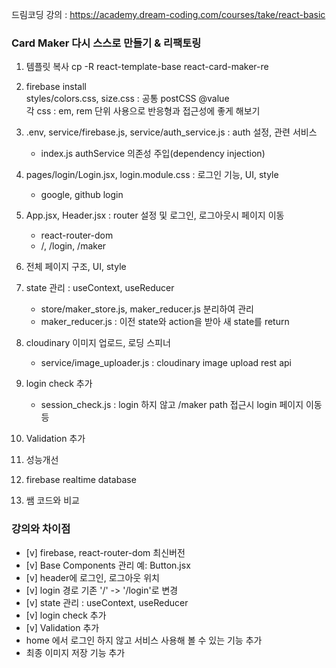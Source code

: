 드림코딩 강의 : https://academy.dream-coding.com/courses/take/react-basic

### Card Maker 다시 스스로 만들기 & 리팩토링

1. 템플릿 복사
   cp -R react-template-base react-card-maker-re

2. firebase install <br/>
   styles/colors.css, size.css : 공통 postCSS @value <br/>
   각 css : em, rem 단위 사용으로 반응형과 접근성에 좋게 해보기

3. .env, service/firebase.js, service/auth_service.js : auth 설정, 관련 서비스

   - index.js authService 의존성 주입(dependency injection)

4. pages/login/Login.jsx, login.module.css : 로그인 기능, UI, style

   - google, github login

5. App.jsx, Header.jsx : router 설정 및 로그인, 로그아웃시 페이지 이동

   - react-router-dom
   - /, /login, /maker

6. 전체 페이지 구조, UI, style

7. state 관리 : useContext, useReducer

   - store/maker_store.js, maker_reducer.js 분리하여 관리
   - maker_reducer.js : 이전 state와 action을 받아 새 state를 return

8. cloudinary 이미지 업로드, 로딩 스피너

   - service/image_uploader.js : cloudinary image upload rest api

9. login check 추가

   - session_check.js : login 하지 않고 /maker path 접근시 login 페이지 이동 등

10. Validation 추가

11. 성능개선

12. firebase realtime database

13. 쌤 코드와 비교

### 강의와 차이점

- [v] firebase, react-router-dom 최신버전
- [v] Base Components 관리 예: Button.jsx
- [v] header에 로그인, 로그아웃 위치
- [v] login 경로 기존 '/' -> '/login'로 변경
- [v] state 관리 : useContext, useReducer
- [v] login check 추가
- [v] Validation 추가
- home 에서 로그인 하지 않고 서비스 사용해 볼 수 있는 기능 추가
- 최종 이미지 저장 기능 추가
